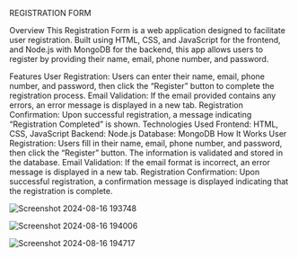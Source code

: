 REGISTRATION FORM

Overview
This Registration Form is a web application designed to facilitate user registration. Built using HTML, CSS, and JavaScript for the frontend, and Node.js with MongoDB for the backend, this app allows users to register by providing their name, email, phone number, and password.

Features
User Registration: Users can enter their name, email, phone number, and password, then click the “Register” button to complete the registration process.
Email Validation: If the email provided contains any errors, an error message is displayed in a new tab.
Registration Confirmation: Upon successful registration, a message indicating “Registration Completed” is shown.
Technologies Used
Frontend: HTML, CSS, JavaScript
Backend: Node.js
Database: MongoDB
How It Works
User Registration: Users fill in their name, email, phone number, and password, then click the “Register” button. The information is validated and stored in the database.
Email Validation: If the email format is incorrect, an error message is displayed in a new tab.
Registration Confirmation: Upon successful registration, a confirmation message is displayed indicating that the registration is complete.


![Screenshot 2024-08-16 193748](https://github.com/user-attachments/assets/fe01f698-6328-421c-8503-ff62d1eea4a0)

![Screenshot 2024-08-16 194006](https://github.com/user-attachments/assets/ccedb4e7-0284-439f-ba11-a61c8e923281)

![Screenshot 2024-08-16 194717](https://github.com/user-attachments/assets/ca49d262-02b1-474c-bbd7-739a25523bd1)



